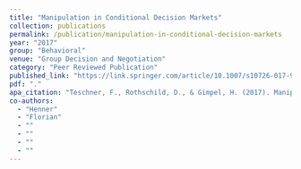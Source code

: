```yaml
---
title: "Manipulation in Conditional Decision Markets"
collection: publications
permalink: /publication/manipulation-in-conditional-decision-markets
year: "2017"
group: "Behavioral"
venue: "Group Decision and Negotiation"
category: "Peer Reviewed Publication"
published_link: "https://link.springer.com/article/10.1007/s10726-017-9531-0"
pdf: "."
apa_citation: "Teschner, F., Rothschild, D., & Gimpel, H. (2017). Manipulation in Conditional Decision Markets. Group Decision and Negotiation, 26(5), 953-971. https://doi.org/10.1007/s10726-017-9531-0"
co-authors:
  - "Henner"
  - "Florian"
  - ""
  - ""
  - ""
  - ""
---
```

